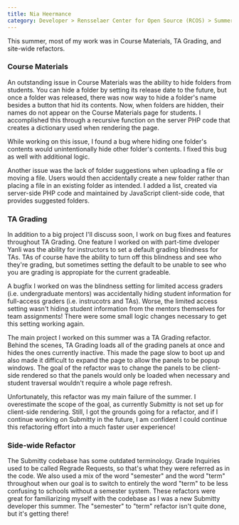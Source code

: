 ```yaml
---
title: Nia Heermance
category: Developer > Rensselaer Center for Open Source (RCOS) > Summer 2023
---
```


This summer, most of my work was in Course Materials, TA Grading, and site-wide refactors.

### Course Materials

An outstanding issue in Course Materials was the ability to hide folders from students.
You can hide a folder by setting its release date to the future, but once a folder was released,
there was now way to hide a folder's name besides a button that hid its contents. Now, when folders are hidden,
their names do not appear on the Course Materials page for students. I accomplished this through a recursive function on
the server PHP code that creates a dictionary used when rendering the page.

While working on this issue, I found a bug where hiding one folder's contents would unintentionally hide
other folder's contents. I fixed this bug as well with additional logic.

Another issue was the lack of folder suggestions when uploading a file or moving a file. Users would then accidentally
create a new folder rather than placing a file in an existing folder as intended. I added a list, created via server-side
PHP code and maintained by JavaScript client-side code, that provides suggested folders.

### TA Grading

In addition to a big project I'll discuss soon, I work on bug fixes and features throughout TA Grading. One feature I worked
on with part-time dveloper Yanli was the ability for instructors to set a default grading blindness for TAs. TAs of course
have the ability to turn off this blindness and see who they're grading, but sometimes setting the default to be unable to
see who you are grading is appropiate for the current gradeable. 

A bugfix I worked on was the blindness setting for limited access graders (i.e. undergraduate mentors) was accidentally
hiding student information for full-access graders (i.e. instrucotrs and TAs). Worse, the limited access setting wasn't
hiding student information from the mentors themselves for team assignments! There were some small logic changes
necessary to get this setting working again.

The main project I worked on this summer was a TA Grading refactor. Behind the scenes, TA Grading loads all of the grading
panels at once and hides the ones currently inactive. This made the page slow to boot up and also made it difficult
to expand the page to allow the panels to be popup windows. The goal of the refactor was to change the panels to be
client-side rendered so that the panels would only be loaded when necessary and student traversal wouldn't require a whole page refresh.

Unfortunately, this refactor was my main failure of the summer. I overestimate the scope of the goal, as currently Submitty
is not set up for client-side rendering. Still, I got the grounds going for a refactor, and if I continue working on Submitty
in the future, I am confident I could continue this refactoring effort into a much faster user experience!

### Side-wide Refactor

The Submitty codebase has some outdated terminology. Grade Inquiries used to be called Regrade Requests, so that's what they were referred as in the code. We also used a mix of the word "semester" and the word "term" throughout when our goal is to switch to entirely the word "term" to be less confusing to schools without a semester system. These refactors were great for familiarizing myself with the codebase as I was a new Submitty developer this summer. The "semester" to "term" refactor isn't quite done, but it's getting there!